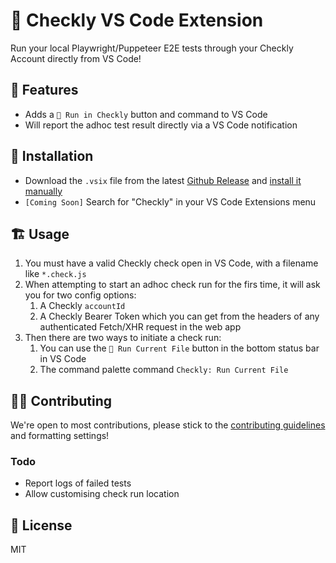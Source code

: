 # 🦝 Checkly VS Code Extension

Run your local Playwright/Puppeteer E2E tests through your Checkly Account directly from VS Code!

## 📱 Features

- Adds a `🦝 Run in Checkly` button and command to VS Code
- Will report the adhoc test result directly via a VS Code notification

## 📌 Installation

- Download the `.vsix` file from the latest [Github Release](https://github.com/ndom91/checkly-vscode/releases) and [install it manually](https://code.visualstudio.com/docs/editor/extension-marketplace#_install-from-a-vsix)
- `[Coming Soon]` Search for "Checkly" in your VS Code Extensions menu

## 🏗️ Usage

1. You must have a valid Checkly check open in VS Code, with a filename like `*.check.js`
2. When attempting to start an adhoc check run for the firs time, it will ask you for two config options:
   1. A Checkly `accountId`
   2. A Checkly Bearer Token which you can get from the headers of any authenticated Fetch/XHR request in the web app
3. Then there are two ways to initiate a check run:
   1. You can use the `🦝 Run Current File` button in the bottom status bar in VS Code
   2. The command palette command `Checkly: Run Current File`

## 🏋️‍♀️ Contributing

We're open to most contributions, please stick to the [contributing guidelines]() and formatting settings!

### Todo

- Report logs of failed tests
- Allow customising check run location

## 📝 License

MIT
